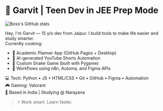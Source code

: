 # 🧠 Garvit | Teen Dev in JEE Prep Mode
![Boss's GitHub stats](https://github-readme-stats.vercel.app/api?username=GarvitSinghal1&show_icons=true&theme=radical)

Hey, I'm Garvit — 15 y/o dev from Jaipur. I build tools to make life easier and study smarter.  
Currently cooking:
- 🎯 Academic Planner App (GitHub Pages + Desktop)
- 🧠 AI-generated YouTube Shorts Automation
- 🐍 Custom Snake Game (built with Pygame)
- 🔁 Workflows using n8n, Automa, and Figma APIs

💻 Tech: Python • JS • HTML/CSS • Git • GitHub • Figma • Automation  
🎮 Gaming: Valorant  
📍 Based in India | Studying @ Narayana

> ⚡ Work smart. Learn faster. 
